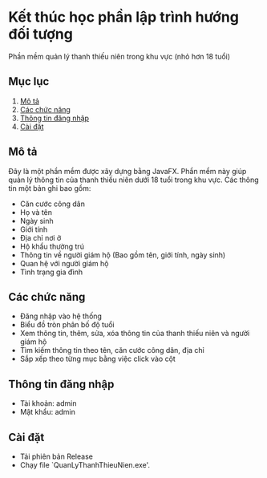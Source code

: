 # Kết thúc học phần lập trình hướng đối tượng
Phần mềm quản lý thanh thiếu niên trong khu vực (nhỏ hơn 18 tuổi)

## Mục lục
1. [Mô tả](#Mô-tả)
2. [Các chức năng](#Các-chức-năng)
3. [Thông tin đăng nhập](#Thông-tin-đăng-nhập)
4. [Cài đặt](#Cài-đặt)

## Mô tả

Đây là một phần mềm được xây dựng bằng JavaFX. Phần mềm này giúp quản lý thông tin của thanh thiếu
niên dưới 18 tuổi trong khu vực. Các thông tin một bản ghi bao gồm:
- Căn cước công dân
- Họ và tên
- Ngày sinh
- Giới tính
- Địa chỉ nơi ở
- Hộ khẩu thường trú
- Thông tin về người giám hộ (Bao gồm tên, giới tính, ngày sinh)
- Quan hệ với người giám hộ
- Tình trạng gia đình

## Các chức năng
- Đăng nhập vào hệ thống
- Biểu đồ tròn phân bố độ tuổi
- Xem thông tin, thêm, sửa, xóa thông tin của thanh thiếu niên và người giám hộ
- Tìm kiếm thông tin theo tên, căn cước công dân, địa chỉ
- Sắp xếp theo từng mục bằng việc click vào cột

## Thông tin đăng nhập
- Tài khoản: admin
- Mật khẩu: admin

## Cài đặt
- Tải phiên bản Release
- Chạy file `QuanLyThanhThieuNien.exe'.

